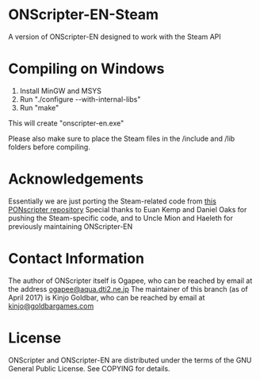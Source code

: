 # ONScripter-EN-Steam
A version of ONScripter-EN designed to work with the Steam API

# Compiling on Windows
1. Install MinGW and MSYS
2. Run "./configure --with-internal-libs"
3. Run "make"

This will create "onscripter-en.exe"

Please also make sure to place the Steam files in the /include and /lib folders before compiling.

# Acknowledgements
Essentially we are just porting the Steam-related code from [this PONscripter repository](https://github.com/sekaiproject/ponscripter-fork/commits/master)
Special thanks to Euan Kemp and Daniel Oaks for pushing the Steam-specific code, and to Uncle Mion and Haeleth for previously maintaining ONScripter-EN

# Contact Information
The author of ONScripter itself is Ogapee, who can be reached by email at the address ogapee@aqua.dti2.ne.jp
The maintainer of this branch (as of April 2017) is Kinjo Goldbar, who can be reached by email at kinjo@goldbargames.com

# License
ONScripter and ONScripter-EN are distributed under the terms of the GNU General Public License.  See COPYING for details.
